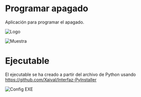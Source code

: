 # Programar apagado
Aplicación para programar el apagado.

![Logo](https://user-images.githubusercontent.com/54257745/181864339-c74ef71c-d05b-41fd-9d65-2f2ba0e35b0d.png)

![Muestra](https://user-images.githubusercontent.com/54257745/181864007-b2652c94-aa03-4d10-99a3-1c5fd77c8ce3.png)

# Ejecutable
El ejecutable se ha creado a partir del archivo de Python usando https://github.com/Xaival/Interfaz-PyInstaller

![Config EXE](https://user-images.githubusercontent.com/54257745/181864972-563592f8-c20c-42af-8656-e255b53e0a68.png)
